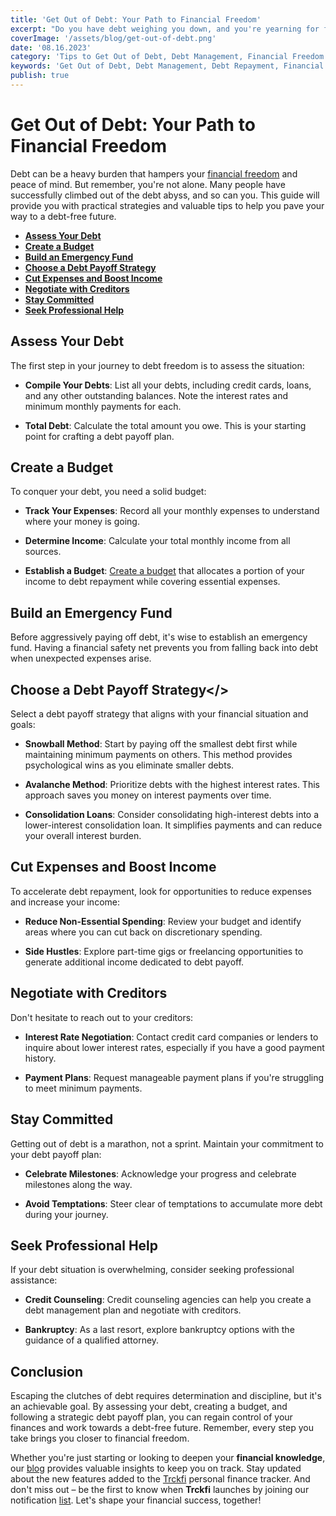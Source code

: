 ```yaml
---
title: 'Get Out of Debt: Your Path to Financial Freedom'
excerpt: "Do you have debt weighing you down, and you're yearning for financial freedom? You're not alone, and there's a clear way to find debt relief. This comprehensive guide will provide you with practical strategies and valuable tips to help you break free from the clutches of debt and start on the path to a brighter financial future. Explore how to assess your debt, create a realistic budget, select effective debt payoff strategies, and take charge of your financial destiny. It's time to begin your journey to financial freedom—one step at a time."
coverImage: '/assets/blog/get-out-of-debt.png'
date: '08.16.2023'
category: 'Tips to Get Out of Debt, Debt Management, Financial Freedom'
keywords: 'Get Out of Debt, Debt Management, Debt Repayment, Financial Freedom, Budgeting, Emergency Fund, Debt Payoff Strategies, Credit Counseling, Debt Consolidation, Financial Discipline'
publish: true
---
```


# Get Out of Debt: Your Path to Financial Freedom

Debt can be a heavy burden that hampers your [financial freedom](/blog/how-to-achieve-financial-independence-your-guide-to-financial-freedom) and peace of mind. But remember, you're not alone. Many people have successfully climbed out of the debt abyss, and so can you. This guide will provide you with practical strategies and valuable tips to help you pave your way to a debt-free future.

- [**Assess Your Debt**](#debt)
- [**Create a Budget**](#create-budget)
- [**Build an Emergency Fund**](#emergency-budget)
- [**Choose a Debt Payoff Strategy**](#payoff-strategy)
- [**Cut Expenses and Boost Income**](#cut-expenses)
- [**Negotiate with Creditors**](#negotiate-creditors)
- [**Stay Committed**](#stay-comitted)
- [**Seek Professional Help**](#seek-professional-help)

## <a name="debt">Assess Your Debt</a>

The first step in your journey to debt freedom is to assess the situation:

- **Compile Your Debts**: List all your debts, including credit cards, loans, and any other outstanding balances. Note the interest rates and minimum monthly payments for each.

- **Total Debt**: Calculate the total amount you owe. This is your starting point for crafting a debt payoff plan.

## <a name="create-budget">Create a Budget</a>

To conquer your debt, you need a solid budget:

- **Track Your Expenses**: Record all your monthly expenses to understand where your money is going.

- **Determine Income**: Calculate your total monthly income from all sources.

- **Establish a Budget**: [Create a budget](/blog/budgeting-made-easy) that allocates a portion of your income to debt repayment while covering essential expenses.

## <a name="emergency-budget">Build an Emergency Fund</a>

Before aggressively paying off debt, it's wise to establish an emergency fund. Having a financial safety net prevents you from falling back into debt when unexpected expenses arise.

## <a name="payoff-strategy">Choose a Debt Payoff Strategy</>

Select a debt payoff strategy that aligns with your financial situation and goals:

- **Snowball Method**: Start by paying off the smallest debt first while maintaining minimum payments on others. This method provides psychological wins as you eliminate smaller debts.

- **Avalanche Method**: Prioritize debts with the highest interest rates. This approach saves you money on interest payments over time.

- **Consolidation Loans**: Consider consolidating high-interest debts into a lower-interest consolidation loan. It simplifies payments and can reduce your overall interest burden.

## <a name="cut-expenses">Cut Expenses and Boost Income</a>

To accelerate debt repayment, look for opportunities to reduce expenses and increase your income:

- **Reduce Non-Essential Spending**: Review your budget and identify areas where you can cut back on discretionary spending.

- **Side Hustles**: Explore part-time gigs or freelancing opportunities to generate additional income dedicated to debt payoff.

## <a name="negotiate-creditors">Negotiate with Creditors

Don't hesitate to reach out to your creditors:

- **Interest Rate Negotiation**: Contact credit card companies or lenders to inquire about lower interest rates, especially if you have a good payment history.

- **Payment Plans**: Request manageable payment plans if you're struggling to meet minimum payments.

## <a name="stay-comitted">Stay Committed</a>

Getting out of debt is a marathon, not a sprint. Maintain your commitment to your debt payoff plan:

- **Celebrate Milestones**: Acknowledge your progress and celebrate milestones along the way.

- **Avoid Temptations**: Steer clear of temptations to accumulate more debt during your journey.

## <a name="seek-professional-help">Seek Professional Help</a>

If your debt situation is overwhelming, consider seeking professional assistance:

- **Credit Counseling**: Credit counseling agencies can help you create a debt management plan and negotiate with creditors.

- **Bankruptcy**: As a last resort, explore bankruptcy options with the guidance of a qualified attorney.

## Conclusion

Escaping the clutches of debt requires determination and discipline, but it's an achievable goal. By assessing your debt, creating a budget, and following a strategic debt payoff plan, you can regain control of your finances and work towards a debt-free future. Remember, every step you take brings you closer to financial freedom.

Whether you're just starting or looking to deepen your **financial knowledge**, our [blog](/blog) provides valuable insights to keep you on track. Stay updated about the new features added to the [Trckfi](/) personal finance tracker. And don't miss out – be the first to know when **Trckfi** launches by joining our notification [list](/#get-notified). Let's shape your financial success, together!